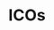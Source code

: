 ---
title: ICOs 
permalink: learn-crypto-trading/fundamentals/icos/
redirect_to: https://learncryptotrading.co/fundamentals/icos/
canonical_url: https://learncryptotrading.co/fundamentals/icos/
redirect_from:  learn-crypto-trading/fundamentals/icos
published: false
---
